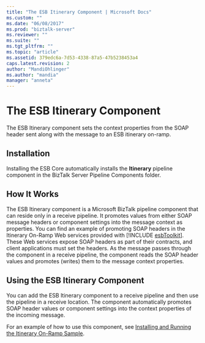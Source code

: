 ```yaml
---
title: "The ESB Itinerary Component | Microsoft Docs"
ms.custom: ""
ms.date: "06/08/2017"
ms.prod: "biztalk-server"
ms.reviewer: ""
ms.suite: ""
ms.tgt_pltfrm: ""
ms.topic: "article"
ms.assetid: 379edc6a-7d53-4338-87a5-47b5238453a4
caps.latest.revision: 2
author: "MandiOhlinger"
ms.author: "mandia"
manager: "anneta"
---
```

# The ESB Itinerary Component
The ESB Itinerary component sets the context properties from the SOAP header sent along with the message to an ESB itinerary on-ramp.  
  
## Installation  
 Installing the ESB Core automatically installs the **Itinerary** pipeline component in the BizTalk Server Pipeline Components folder.  
  
## How It Works  
 The ESB Itinerary component is a Microsoft BizTalk pipeline component that can reside only in a receive pipeline. It promotes values from either SOAP message headers or component settings into the message context as properties. You can find an example of promoting SOAP headers in the Itinerary On-Ramp Web services provided with [!INCLUDE [esbToolkit](../includes/esbtoolkit-md.md)]. These Web services expose SOAP headers as part of their contracts, and client applications must set the headers. As the message passes through the component in a receive pipeline, the component reads the SOAP header values and promotes (writes) them to the message context properties.  
  
## Using the ESB Itinerary Component  
 You can add the ESB Itinerary component to a receive pipeline and then use the pipeline in a receive location. The component automatically promotes SOAP header values or component settings into the context properties of the incoming message.  
  
 For an example of how to use this component, see [Installing and Running the Itinerary On-Ramp Sample](../esb-toolkit/installing-and-running-the-itinerary-on-ramp-sample.md).